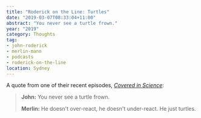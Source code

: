 ```yaml
---
title: "Roderick on the Line: Turtles"
date: "2019-03-07T08:33:04+11:00"
abstract: "You never see a turtle frown."
year: "2019"
category: Thoughts
tag:
- john-roderick
- merlin-mann
- podcasts
- roderick-on-the-line
location: Sydney
---
```

A quote from one of their recent episodes, *[Covered in Science]*:

> **John:** You never see a turtle frown.  
>     
> **Merlin:** He doesn't over-react, he doesn't under-react. He just turtles.

[Covered in Science]: http://www.merlinmann.com/roderick/ep-325-covered-in-science.html

